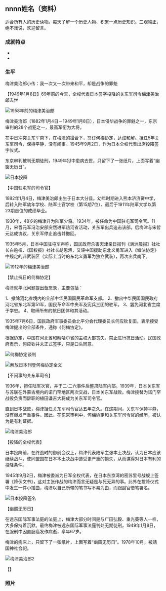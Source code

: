 ## nnnn姓名（资料）

适合所有人的历史读物。每天了解一个历史人物、积累一点历史知识。三观端正，绝不戏说，欢迎留言。  

### 成就特点

- ​
- ​


### 生平

梅津美治郎小传：我一次又一次带来和平，却是战争的罪魁

【1949年1月8日】69年前的今天，全权代表日本签字投降的关东军司令梅津美治郎去世

![1958年前的梅津美治郎](1958年前的梅津美治郎.jpg)

梅津美治郎（1882年1月4日－1949年1月8日），日本侵华战争的罪魁之一，东京审判的28个战犯之一，最高军衔为大将。

在中日冲突关东军南下，在梅津的撮合下，签订何梅协定，达成和解。担任5年关东军司令，保持平静，没有闹事。1945年9月2日，作为日本全权代表出席投降签字仪式。

东京审判被判无期徒刑，1949年狱中患病去世，只留下了一张纸片，上面写着“幽窗无历日”。

![日本投降](日本投降.jpg)

【中国驻屯军的司令官】

1882年1月4日，梅津美治郎出生于日本大分县。幼年时期进入熊本济济黉中学，后转入陆军幼年学校、陆军士官学校（第15期7位）、最后于1911年陆军大学以第23期首位的成绩毕业。

1930年，48岁的梅津升为陆军少将。1934年，被任命为中国驻屯军司令官。11月，宋哲元军冯治安部突然进军热河省活动，关东军出兵追击该部。后梅津与宋哲元达成协议，关东军停止追击并撤回。

1935年5月，日本中国驻屯军声称，国民政府杀害天津亲日报刊《满洲晨报》社社长白逾桓、《国权报》社社长胡恩溥，又诬中国援助东北义勇军进入《塘沽协定》中规定的非武装区（实际上当时的东北义勇军为独立武装），再次出兵南下。

![1912年的梅津美治郎](1912年的梅津美治郎.jpg)

【禁止抗日的何梅协定】

梅津就华北问题提出备忘录，主要包括：

1、撤除河北省境内的全部中华民国国民革命军支部。
2、撤出中华民国国民政府河北省东北军第51军，国民革命军中央军及宪兵三团的驻军。
3、罢免河北省主席于学忠。
4、取缔所有的抗日团体和其活动。

1935年7月6日，国民政府军事委员会北平分会代理委员长何应钦复函，表示接受梅津提出的全部条件，通称《何梅协定》。

根据协定，中国在河北省和察哈尔省的主权大部丧失，禁止进行抗日活动。民国政府表示，何应钦并未正式签字，只是口头同意。

![何梅协定谈判](何梅协定谈判.gif)

![解放日本刊登何梅协定全文](解放日本刊登何梅协定全文.jpeg)

【不闹事的关东军司令】

1936年，担任陆军次官，并于二·二六事件后整肃陆军内部。1939年，日本关东军与苏联在外蒙古境内的诺门罕地区两次交战，日本关东军战败。梅津接替为诺门罕战役负责而辞职的植田谦吉大将成为关东军司令官。

直到日本战败，梅津担任关东军司令官达五年之久。在这期间，关东军保持平静，没有爆发严重事件。因此，在东京审判中，何梅协定和关东军司令官的经历，被认为是有利证据。

![梅津美治郎](梅津美治郎.jpeg)

【投降的全权代表】

日本投降前，在终战时的御前会议上，梅津代表陆军主张本土决战，认为日本应该继续战斗，使同盟国在日本本土决战中遭受更严重的损失，从而谋得对日本有利的投降条件。

1945年9月2日，梅津被委派为日军全权代表，在日本东京湾的密苏里号战舰上签署《降伏文书》，这对主张作战的梅津而言无疑是与死无异的事。此外在投降仪式中发生一件小插曲，梅津以自己所带的笔书写不易为由，而跟副官借笔署名。



![日本投降签名](日本投降签名.jpg)

【幽窗无历日】

在远东国际军事法庭的法庭上，梅津大部分时间是与广田弘毅、重光葵等人一样，大多保持着沉默。最终梅津被远东国际军事法庭判处无期徒刑，1949年1月8日，在服刑中因直肠癌发作病逝，享年67岁。

梅津的病床上，只留下了一张纸片，上面写着“幽窗无历日”。1978年10月，被靖国神社合祀。

![梅津美治郎2](梅津美治郎2.jpeg)



【】

### 照片

